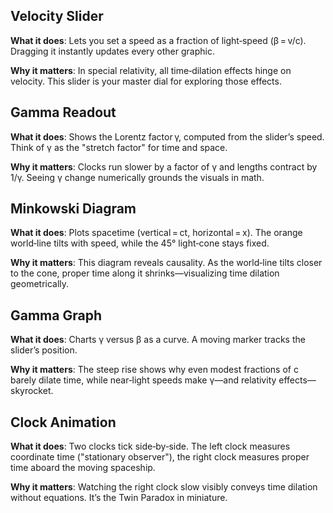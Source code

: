 ## Velocity Slider

**What it does**: Lets you set a speed as a fraction of light‑speed (β = v/c). Dragging it instantly updates every other graphic.

**Why it matters**: In special relativity, all time‑dilation effects hinge on velocity. This slider is your master dial for exploring those effects.

## Gamma Readout

**What it does**: Shows the Lorentz factor γ, computed from the slider’s speed. Think of γ as the "stretch factor" for time and space.

**Why it matters**: Clocks run slower by a factor of γ and lengths contract by 1/γ. Seeing γ change numerically grounds the visuals in math.

## Minkowski Diagram

**What it does**: Plots spacetime (vertical = ct, horizontal = x). The orange world‑line tilts with speed, while the 45° light‑cone stays fixed.

**Why it matters**: This diagram reveals causality. As the world‑line tilts closer to the cone, proper time along it shrinks—visualizing time dilation geometrically.

## Gamma Graph

**What it does**: Charts γ versus β as a curve. A moving marker tracks the slider’s position.

**Why it matters**: The steep rise shows why even modest fractions of c barely dilate time, while near‑light speeds make γ—and relativity effects—skyrocket.

## Clock Animation

**What it does**: Two clocks tick side‑by‑side. The left clock measures coordinate time ("stationary observer"), the right clock measures proper time aboard the moving spaceship.

**Why it matters**: Watching the right clock slow visibly conveys time dilation without equations. It’s the Twin Paradox in miniature.